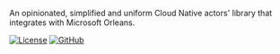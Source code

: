 An opinionated, simplified and uniform Cloud Native actors' library that integrates with Microsoft Orleans.

[![License](https://img.shields.io/github/license/devlooped/CloudActors.svg?color=blue)](https://github.com/devlooped/CloudActors/blob/main/license.txt) 
[![GitHub](https://img.shields.io/badge/-source-181717.svg?logo=GitHub)](https://github.com/devlooped/nugetizer)

<!-- include ../../readme.md#content -->

<!-- Exclude from auto-expansion by devlooped/actions-include GH action -->
<!-- exclude -->